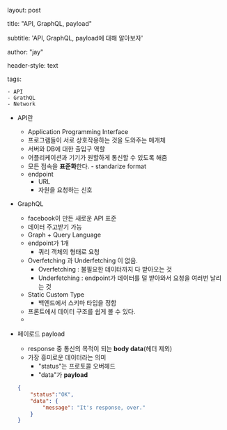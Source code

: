 layout: post

title: "API, GraphQL, payload"

subtitle:  'API, GraphQL, payload에 대해 알아보자'

author: "jay"

header-style: text

tags:

	- API
	- GrathQL
	- Network



- API란
  
  - Application Programming Interface
  - 프로그램들이 서로 상호작용하는 것을 도와주는 매개체
  - 서버와 DB에 대한 출입구 역할
  - 어플리케이션과 기기가 원할하게 통신할 수 있도록 해줌
  - 모든 접속을 **표준화**한다. - standarize format
  - endpoint
    - URL
    - 자원을 요청하는 신호
  
- GraphQL
  - facebook이 만든 새로운 API 표준
  - 데이터 주고받기 가능
  - Graph + Query Language
  - endpoint가 1개
    - 쿼리 객체의 형태로 요청
  - Overfetching 과 Underfetching 이 없음.
    - Overfetching : 불필요한 데이터까지 다 받아오는 것
    - Underfetching : endpoint가 데이터를 덜 받아와서 요청을 여러번 날리는 것
  - Static Custom Type
    - 백엔드에서 스키마 타입을 정함
  - 프론트에서 데이터 구조를 쉽게 볼 수 있다.
  - 

- 페이로드 payload

  - response 중 통신의 목적이 되는 **body data**(헤더 제외)
  - 가장 흥미로운 데이터라는 의미
    - "status"는 프로토콜 오버헤드
    - "data"가 **payload**

  ```json
  {
      "status":"OK",
      "data": {
          "message": "It's response, over."
      }
  }
  ```

  